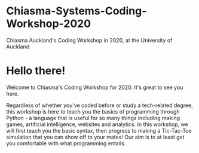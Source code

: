# Chiasma-Systems-Coding-Workshop-2020
Chiasma Auckland's Coding Workshop in 2020, at the University of Auckland

# Hello there!

Welcome to Chiasma's Coding Workshop for 2020. It's great to see you here. 

Regardless of whether you've coded before or study a tech-related degree, this workshop is here to teach you the basics of programming through Python - a language that is useful for so many things including making games, artificial intelligence, websites and analytics. In this workshop, we will first teach you the basic syntax, then progress to making a Tic-Tac-Toe simulation that you can show off to your mates! Our aim is to at least get you comfortable with what programming entails.
